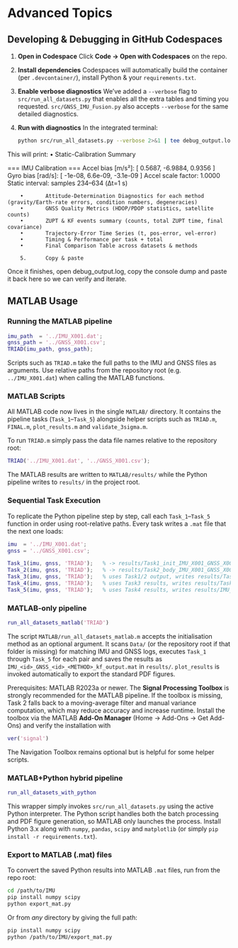 # Advanced Topics

## Developing & Debugging in GitHub Codespaces

1. **Open in Codespace**
   Click **Code → Open with Codespaces** on the repo.

2. **Install dependencies**
   Codespaces will automatically build the container (per `.devcontainer/`), install Python & your `requirements.txt`.

3. **Enable verbose diagnostics**
   We’ve added a `--verbose` flag to `src/run_all_datasets.py` that enables all the extra tables and timing you requested. `src/GNSS_IMU_Fusion.py` also accepts `--verbose` for the same detailed diagnostics.

4. **Run with diagnostics**
   In the integrated terminal:
   ```bash
   python src/run_all_datasets.py --verbose 2>&1 | tee debug_output.log
   ```

This will print:
        •       Static-Calibration Summary

=== IMU Calibration ===
Accel bias [m/s²]:    [ 0.5687, -6.9884,  0.9356 ]
Gyro bias  [rad/s]:   [ -1e-08, 6.6e-09, -3.1e-09 ]
Accel scale factor:   1.0000
Static interval:      samples 234–634 (Δt=1 s)

        •       Attitude-Determination Diagnostics for each method (gravity/Earth-rate errors, condition numbers, degeneracies)
        •       GNSS Quality Metrics (HDOP/PDOP statistics, satellite counts)
        •       ZUPT & KF events summary (counts, total ZUPT time, final covariance)
        •       Trajectory-Error Time Series (t, pos-error, vel-error)
        •       Timing & Performance per task + total
        •       Final Comparison Table across datasets & methods

        5.      Copy & paste
Once it finishes, open debug_output.log, copy the console dump and paste it back here so we can verify and iterate.

## MATLAB Usage

### Running the MATLAB pipeline
```matlab
imu_path  = '../IMU_X001.dat';
gnss_path = '../GNSS_X001.csv';
TRIAD(imu_path, gnss_path);
```

Scripts such as `TRIAD.m` take the full paths to the IMU and GNSS files as arguments. Use relative paths from the repository root (e.g. `../IMU_X001.dat`) when calling the MATLAB functions.

### MATLAB Scripts

All MATLAB code now lives in the single `MATLAB/` directory. It contains the pipeline tasks (`Task_1`–`Task_5`) alongside helper scripts such as `TRIAD.m`, `FINAL.m`, `plot_results.m` and `validate_3sigma.m`.

To run `TRIAD.m` simply pass the data file names relative to the repository root:
```matlab
TRIAD('../IMU_X001.dat', '../GNSS_X001.csv');
```
The MATLAB results are written to `MATLAB/results/` while the Python pipeline writes to `results/` in the project root.

### Sequential Task Execution

To replicate the Python pipeline step by step, call each `Task_1`–`Task_5` function in order using root-relative paths. Every task writes a `.mat` file that the next one loads:
```matlab
imu  = '../IMU_X001.dat';
gnss = '../GNSS_X001.csv';

Task_1(imu, gnss, 'TRIAD');   % -> results/Task1_init_IMU_X001_GNSS_X001_TRIAD.mat
Task_2(imu, gnss, 'TRIAD');   % -> results/Task2_body_IMU_X001_GNSS_X001_TRIAD.mat
Task_3(imu, gnss, 'TRIAD');   % uses Task1/2 output, writes results/Task3_results_IMU_X001_GNSS_X001.mat
Task_4(imu, gnss, 'TRIAD');   % uses Task3 results, writes results/Task4_results_IMU_X001_GNSS_X001.mat
Task_5(imu, gnss, 'TRIAD');   % uses Task4 results, writes results/IMU_X001_GNSS_X001_TRIAD_task5_results.mat
```

### MATLAB-only pipeline
```matlab
run_all_datasets_matlab('TRIAD')
```
The script `MATLAB/run_all_datasets_matlab.m` accepts the initialisation method as an optional argument. It scans `Data/` (or the repository root if that folder is missing) for matching IMU and GNSS logs, executes `Task_1` through `Task_5` for each pair and saves the results as `IMU_<id>_GNSS_<id>_<METHOD>_kf_output.mat` in `results/`. `plot_results` is invoked automatically to export the standard PDF figures.

Prerequisites: MATLAB R2023a or newer. The **Signal Processing Toolbox** is strongly
recommended for the MATLAB pipeline. If the toolbox is missing, Task&nbsp;2 falls back to
a moving-average filter and manual variance computation, which may reduce accuracy and
increase runtime. Install the toolbox via the MATLAB **Add-On Manager**
(Home &rarr; Add-Ons &rarr; Get Add-Ons) and verify the installation with
```matlab
ver('signal')
```
The Navigation Toolbox remains optional but is helpful for some helper scripts.

### MATLAB+Python hybrid pipeline
```matlab
run_all_datasets_with_python
```
This wrapper simply invokes `src/run_all_datasets.py` using the active Python
interpreter. The Python script handles both the batch processing and PDF figure
generation, so MATLAB only launches the process. Install Python 3.x along with
`numpy`, `pandas`, `scipy` and `matplotlib` (or simply `pip install -r
requirements.txt`).

### Export to MATLAB (.mat) files
To convert the saved Python results into MATLAB `.mat` files, run from the repo root:
```bash
cd /path/to/IMU
pip install numpy scipy
python export_mat.py
```
Or from *any* directory by giving the full path:
```bash
pip install numpy scipy
python /path/to/IMU/export_mat.py
```

